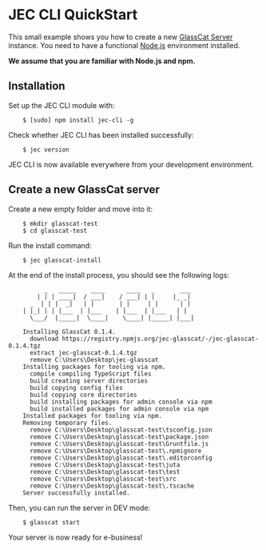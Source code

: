 # JEC CLI QuickStart

This small example shows you how to create a new [GlassCat Server](./docs/reference/glasscat/glasscat-server) instance. You need to have a functional [Node.js](https://nodejs.org/) environment installed.

**We assume that you are familiar with Node.js and npm.**

## Installation

Set up the JEC CLI module with:

```shell
    $ [sudo] npm install jec-cli -g
```
Check whether JEC CLI has been installed successfully:

```shell
    $ jec version
```

JEC CLI is now available everywhere from your development environment.

## Create a new GlassCat server

Create a new empty folder and move into it:

```shell
    $ mkdir glasscat-test
    $ cd glasscat-test
```

Run the install command:

```shell
    $ jec glasscat-install
```

At the end of the install process, you should see the following logs:

```shell
          _   _____    ____      ____   _       ___
        | | | ____|  / ___|    / ___| | |     |_ _|
      _  | | |  _|   | |       | |     | |      | |
    | |_| | | |___  | |___    | |___  | |___   | |
      \___/  |_____|  \____|    \____| |_____| |___|

    Installing GlassCat 0.1.4.
      download https://registry.npmjs.org/jec-glasscat/-/jec-glasscat-0.1.4.tgz
      extract jec-glasscat-0.1.4.tgz
      remove C:\Users\Desktop\jec-glasscat
    Installing packages for tooling via npm.
      compile compiling TypeScript files
      build creating server directories
      build copying config files
      build copying core directories
      build installing packages for admin console via npm
      build installed packages for admin console via npm
    Installed packages for tooling via npm.
    Removing temporary files.
      remove C:\Users\Desktop\glasscat-test\tsconfig.json
      remove C:\Users\Desktop\glasscat-test\package.json
      remove C:\Users\Desktop\glasscat-test\Gruntfile.js
      remove C:\Users\Desktop\glasscat-test\.npmignore
      remove C:\Users\Desktop\glasscat-test\.editorconfig
      remove C:\Users\Desktop\glasscat-test\juta
      remove C:\Users\Desktop\glasscat-test\test
      remove C:\Users\Desktop\glasscat-test\src
      remove C:\Users\Desktop\glasscat-test\.tscache
    Server successfully installed.
```

Then, you can run the server in DEV mode:

```shell
    $ glasscat start
```

Your server is now ready for e-business!
